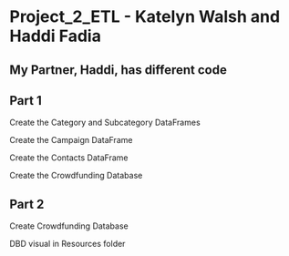# Project_2_ETL - Katelyn Walsh and Haddi Fadia
## My Partner, Haddi, has different code

## Part 1 
Create the Category and Subcategory DataFrames

Create the Campaign DataFrame

Create the Contacts DataFrame

Create the Crowdfunding Database

## Part 2 
Create Crowdfunding Database

DBD visual in Resources folder

